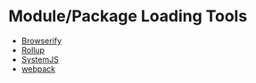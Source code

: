 # Module/Package Loading Tools 

* [Browserify](http://browserify.org/)
* [Rollup](http://rollupjs.org/)
* [SystemJS](https://github.com/systemjs/systemjs)
* [webpack](https://webpack.github.io/)





































 






